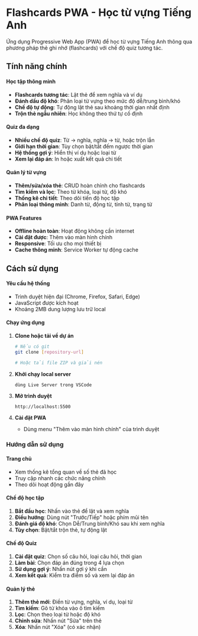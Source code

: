 # Flashcards PWA - Học từ vựng Tiếng Anh

Ứng dụng Progressive Web App (PWA) để học từ vựng Tiếng Anh thông qua phương pháp thẻ ghi nhớ (flashcards) với chế độ quiz tương tác.

## Tính năng chính

#### Học tập thông minh

- **Flashcards tương tác**: Lật thẻ để xem nghĩa và ví dụ
- **Đánh dấu độ khó**: Phân loại từ vựng theo mức độ dễ/trung bình/khó
- **Chế độ tự động**: Tự động lật thẻ sau khoảng thời gian nhất định
- **Trộn thẻ ngẫu nhiên**: Học không theo thứ tự cố định

#### Quiz đa dạng

- **Nhiều chế độ quiz**: Từ → nghĩa, nghĩa → từ, hoặc trộn lẫn
- **Giới hạn thời gian**: Tùy chọn bật/tắt đếm ngược thời gian
- **Hệ thống gợi ý**: Hiển thị ví dụ hoặc loại từ
- **Xem lại đáp án**: In hoặc xuất kết quả chi tiết

#### Quản lý từ vựng

- **Thêm/sửa/xóa thẻ**: CRUD hoàn chỉnh cho flashcards
- **Tìm kiếm và lọc**: Theo từ khóa, loại từ, độ khó
- **Thống kê chi tiết**: Theo dõi tiến độ học tập
- **Phân loại thông minh**: Danh từ, động từ, tính từ, trạng từ

#### PWA Features

- **Offline hoàn toàn**: Hoạt động không cần internet
- **Cài đặt được**: Thêm vào màn hình chính
- **Responsive**: Tối ưu cho mọi thiết bị
- **Cache thông minh**: Service Worker tự động cache

## Cách sử dụng

#### Yêu cầu hệ thống

- Trình duyệt hiện đại (Chrome, Firefox, Safari, Edge)
- JavaScript được kích hoạt
- Khoảng 2MB dung lượng lưu trữ local

#### Chạy ứng dụng

1. **Clone hoặc tải về dự án**

   ```bash
   # Nếu có git
   git clone [repository-url]

   # Hoặc tải file ZIP và giải nén
   ```
2. **Khởi chạy local server**

   ```bash
   dùng Live Server trong VSCode
   ```
3. **Mở trình duyệt**

   ```
   http://localhost:5500
   ```
4. **Cài đặt PWA**

   - Dùng menu "Thêm vào màn hình chính" của trình duyệt

### Hướng dẫn sử dụng

#### Trang chủ

- Xem thống kê tổng quan về số thẻ đã học
- Truy cập nhanh các chức năng chính
- Theo dõi hoạt động gần đây

#### Chế độ học tập

1. **Bắt đầu học**: Nhấn vào thẻ để lật và xem nghĩa
2. **Điều hướng**: Dùng nút "Trước/Tiếp" hoặc phím mũi tên
3. **Đánh giá độ khó**: Chọn Dễ/Trung bình/Khó sau khi xem nghĩa
4. **Tùy chọn**: Bật/tắt trộn thẻ, tự động lật

#### Chế độ Quiz

1. **Cài đặt quiz**: Chọn số câu hỏi, loại câu hỏi, thời gian
2. **Làm bài**: Chọn đáp án đúng trong 4 lựa chọn
3. **Sử dụng gợi ý**: Nhấn nút gợi ý khi cần
4. **Xem kết quả**: Kiểm tra điểm số và xem lại đáp án

#### Quản lý thẻ

1. **Thêm thẻ mới**: Điền từ vựng, nghĩa, ví dụ, loại từ
2. **Tìm kiếm**: Gõ từ khóa vào ô tìm kiếm
3. **Lọc**: Chọn theo loại từ hoặc độ khó
4. **Chỉnh sửa**: Nhấn nút "Sửa" trên thẻ
5. **Xóa**: Nhấn nút "Xóa" (có xác nhận)
